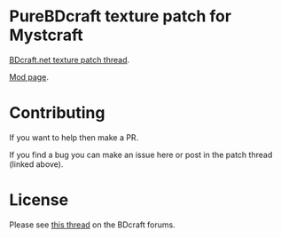 # PureBDcraft texture patch for Mystcraft
[BDcraft.net texture patch thread](http://bdcraft.net/community/pbdc-patches-rel/mystcraft-t286.html).

[Mod page](https://minecraft.curseforge.com/projects/mystcraft/).

# Contributing
If you want to help then make a PR.

If you find a bug you can make an issue here or post in the patch thread (linked above).

# License
Please see [this thread](http://bdcraft.net/community/pbdc-patches-rel/rules-read-this-before-posting-mod-support-patch-t312.html) on the BDcraft forums.
